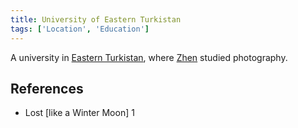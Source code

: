 ```yaml
---
title: University of Eastern Turkistan
tags: ['Location', 'Education']
---
```

A university in [Eastern Turkistan](wiki/Eastern%20Turkistan.md), where [Zhen](wiki/Zhen.md) studied photography.

## References
- Lost \[like a Winter Moon\] 1
